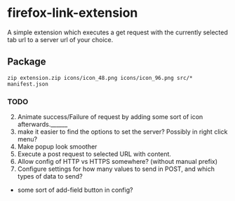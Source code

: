 # firefox-link-extension

A simple extension which executes a get request with the currently selected
tab url to a server url of your choice.

## Package
`zip extension.zip icons/icon_48.png icons/icon_96.png src/* manifest.json`

### TODO
2. Animate success/Failure of request by adding some sort of icon afterwards.______
4. make it easier to find the options to set the server? Possibly in right click menu?
5. Make popup look smoother
6. Execute a post request to selected URL with content.
7. Allow config of HTTP vs HTTPS somewhere? (without manual prefix)
8. Configure settings for how many values to send in POST, and which types of data to send?
* some sort of add-field button in config?
